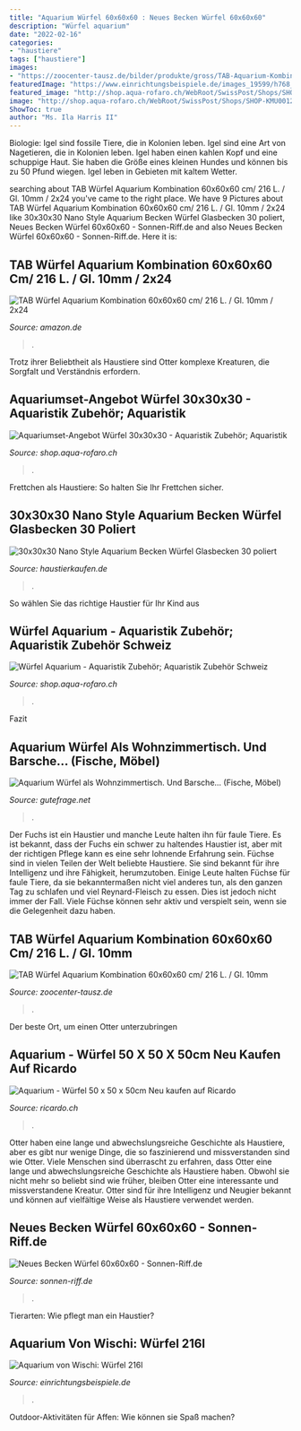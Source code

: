```yaml
---
title: "Aquarium Würfel 60x60x60 : Neues Becken Würfel 60x60x60"
description: "Würfel aquarium"
date: "2022-02-16"
categories:
- "haustiere"
tags: ["haustiere"]
images:
- "https://zoocenter-tausz.de/bilder/produkte/gross/TAB-Aquarium-Kombination-120x50x40-cm-240L-Glas-8mm-2x39-Watt-T5.jpg"
featuredImage: "https://www.einrichtungsbeispiele.de/images_19599/h768_w1024/11-07-2011__ee2af64aa3b8aedcf9628af701894d7a.jpg"
featured_image: "http://shop.aqua-rofaro.ch/WebRoot/SwissPost/Shops/SHOP-KMU00125/56B8/BE96/7FD1/A0D2/FD58/0A0C/05BD/6427/020.JPG"
image: "http://shop.aqua-rofaro.ch/WebRoot/SwissPost/Shops/SHOP-KMU00125/56BB/4645/0442/24DB/31A0/0A0C/05BD/0B41/becken.jpeg"
ShowToc: true
author: "Ms. Ila Harris II"
---
```



Biologie: Igel sind fossile Tiere, die in Kolonien leben.
Igel sind eine Art von Nagetieren, die in Kolonien leben. Igel haben einen kahlen Kopf und eine schuppige Haut. Sie haben die Größe eines kleinen Hundes und können bis zu 50 Pfund wiegen. Igel leben in Gebieten mit kaltem Wetter.

	

		
searching about TAB Würfel Aquarium Kombination 60x60x60 cm/ 216 L. / Gl. 10mm / 2x24 you've came to the right place. We have 9 Pictures about TAB Würfel Aquarium Kombination 60x60x60 cm/ 216 L. / Gl. 10mm / 2x24 like 30x30x30 Nano Style Aquarium Becken Würfel Glasbecken 30 poliert, Neues Becken Würfel 60x60x60 - Sonnen-Riff.de and also Neues Becken Würfel 60x60x60 - Sonnen-Riff.de. Here it is:
		
    
## TAB Würfel Aquarium Kombination 60x60x60 Cm/ 216 L. / Gl. 10mm / 2x24

<img loading=lazy src="https://images-eu.ssl-images-amazon.com/images/I/51rxyjIJuGL._SY300_QL70_.jpg" onerror="this.onerror=null;this.src='https://tse3.mm.bing.net/th?id=OIP.DQlq32gQNkorwXpmV-MtnQAAAA&amp;pid=15.1';" alt="TAB Würfel Aquarium Kombination 60x60x60 cm/ 216 L. / Gl. 10mm / 2x24">

_Source: amazon.de_

>. 

	

Trotz ihrer Beliebtheit als Haustiere sind Otter komplexe Kreaturen, die Sorgfalt und Verständnis erfordern.

    
## Aquariumset-Angebot Würfel 30x30x30 - Aquaristik Zubehör; Aquaristik

<img loading=lazy src="http://shop.aqua-rofaro.ch/WebRoot/SwissPost/Shops/SHOP-KMU00125/56B8/BE96/7FD1/A0D2/FD58/0A0C/05BD/6427/020.JPG" onerror="this.onerror=null;this.src='https://tse4.mm.bing.net/th?id=OIP.sCgntQIq75i-YQjf7JfYMQHaJ4&amp;pid=15.1';" alt="Aquariumset-Angebot Würfel 30x30x30 - Aquaristik Zubehör; Aquaristik">

_Source: shop.aqua-rofaro.ch_

>. 

	

Frettchen als Haustiere: So halten Sie Ihr Frettchen sicher.

    
## 30x30x30 Nano Style Aquarium Becken Würfel Glasbecken 30 Poliert

<img loading=lazy src="http://www.haustierkaufen.de/wp-content/uploads/2020/01/30x30x30-Nano-Style-Aquarium-Becken-Wrfel-Glasbecken-30-poliert-transparent-0.jpg" onerror="this.onerror=null;this.src='https://tse1.mm.bing.net/th?id=OIP.v6pNou1vZkxgYs5fWPkdegAAAA&amp;pid=15.1';" alt="30x30x30 Nano Style Aquarium Becken Würfel Glasbecken 30 poliert">

_Source: haustierkaufen.de_

>. 

	

So wählen Sie das richtige Haustier für Ihr Kind aus

    
## Würfel Aquarium - Aquaristik Zubehör; Aquaristik Zubehör Schweiz

<img loading=lazy src="http://shop.aqua-rofaro.ch/WebRoot/SwissPost/Shops/SHOP-KMU00125/56BB/4645/0442/24DB/31A0/0A0C/05BD/0B41/becken.jpeg" onerror="this.onerror=null;this.src='https://tse1.mm.bing.net/th?id=OIP.sbkwNXrSSYa4I9Z4WEQ9vQEsDh&amp;pid=15.1';" alt="Würfel Aquarium - Aquaristik Zubehör; Aquaristik Zubehör Schweiz">

_Source: shop.aqua-rofaro.ch_

>. 

	

Fazit

    
## Aquarium Würfel Als Wohnzimmertisch. Und Barsche... (Fische, Möbel)

<img loading=lazy src="https://images.gutefrage.net/media/fragen/bilder/aquarium-wuerfel-als-wohnzimmertisch-und-barsche/0_big.jpg?v=1343996455000" onerror="this.onerror=null;this.src='https://tse2.mm.bing.net/th?id=OIP.NtdH2Jg3KPbFTuCqK28bgwHaF3&amp;pid=15.1';" alt="Aquarium Würfel als Wohnzimmertisch. Und Barsche... (Fische, Möbel)">

_Source: gutefrage.net_

>. 

	

Der Fuchs ist ein Haustier und manche Leute halten ihn für faule Tiere. Es ist bekannt, dass der Fuchs ein schwer zu haltendes Haustier ist, aber mit der richtigen Pflege kann es eine sehr lohnende Erfahrung sein.
Füchse sind in vielen Teilen der Welt beliebte Haustiere. Sie sind bekannt für ihre Intelligenz und ihre Fähigkeit, herumzutoben. Einige Leute halten Füchse für faule Tiere, da sie bekanntermaßen nicht viel anderes tun, als den ganzen Tag zu schlafen und viel Reynard-Fleisch zu essen. Dies ist jedoch nicht immer der Fall. Viele Füchse können sehr aktiv und verspielt sein, wenn sie die Gelegenheit dazu haben.

    
## TAB Würfel Aquarium Kombination 60x60x60 Cm/ 216 L. / Gl. 10mm

<img loading=lazy src="https://zoocenter-tausz.de/bilder/produkte/gross/TAB-Aquarium-Kombination-120x50x40-cm-240L-Glas-8mm-2x39-Watt-T5.jpg" onerror="this.onerror=null;this.src='https://tse4.mm.bing.net/th?id=OIP.G9NLgw_pMGCobxob__auIAHaHa&amp;pid=15.1';" alt="TAB Würfel Aquarium Kombination 60x60x60 cm/ 216 L. / Gl. 10mm">

_Source: zoocenter-tausz.de_

>. 

	

Der beste Ort, um einen Otter unterzubringen

    
## Aquarium - Würfel 50 X 50 X 50cm Neu Kaufen Auf Ricardo

<img loading=lazy src="https://img.ricardostatic.ch/t_1000x750/pl/989034870/1/1/aquarium-wurfel-50-x-50-x-50cm-neu.jpg" onerror="this.onerror=null;this.src='https://tse2.mm.bing.net/th?id=OIP.ReWzanJTnHeh89cP_3qkuAAAAA&amp;pid=15.1';" alt="Aquarium - Würfel 50 x 50 x 50cm Neu kaufen auf Ricardo">

_Source: ricardo.ch_

>. 

	

Otter haben eine lange und abwechslungsreiche Geschichte als Haustiere, aber es gibt nur wenige Dinge, die so faszinierend und missverstanden sind wie Otter.
Viele Menschen sind überrascht zu erfahren, dass Otter eine lange und abwechslungsreiche Geschichte als Haustiere haben. Obwohl sie nicht mehr so beliebt sind wie früher, bleiben Otter eine interessante und missverstandene Kreatur. Otter sind für ihre Intelligenz und Neugier bekannt und können auf vielfältige Weise als Haustiere verwendet werden.

    
## Neues Becken Würfel 60x60x60 - Sonnen-Riff.de

<img loading=lazy src="http://www.sonnen-riff.de/images/stories/2009/juni/beckenforbereitung.jpg" onerror="this.onerror=null;this.src='https://tse1.mm.bing.net/th?id=OIP.QYQpPQJBdLdscS8u8JmSxAHaE8&amp;pid=15.1';" alt="Neues Becken Würfel 60x60x60 - Sonnen-Riff.de">

_Source: sonnen-riff.de_

>. 

	

Tierarten: Wie pflegt man ein Haustier?

    
## Aquarium Von Wischi: Würfel 216l

<img loading=lazy src="https://www.einrichtungsbeispiele.de/images_19599/h768_w1024/11-07-2011__ee2af64aa3b8aedcf9628af701894d7a.jpg" onerror="this.onerror=null;this.src='https://tse4.mm.bing.net/th?id=OIP.oULvMc8tnTIe9quLr3PMLgHaFj&amp;pid=15.1';" alt="Aquarium von Wischi: Würfel 216l">

_Source: einrichtungsbeispiele.de_

>. 

	

Outdoor-Aktivitäten für Affen: Wie können sie Spaß machen?

